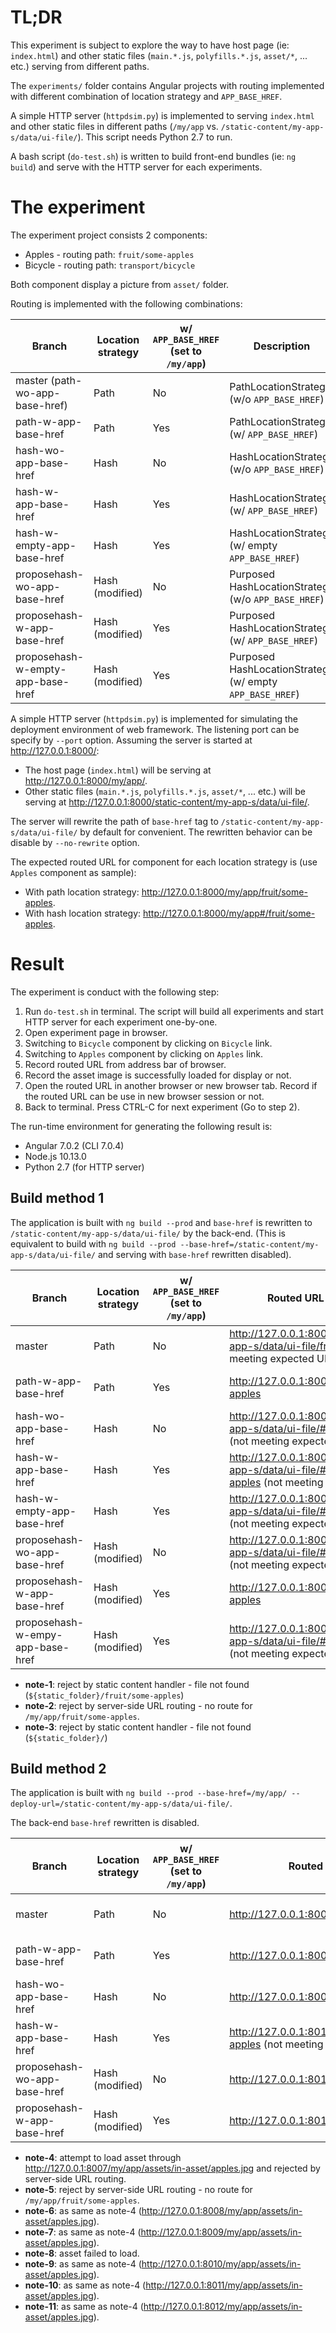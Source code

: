 # TL;DR

This experiment is subject to explore the way to have host page (ie: `index.html`) and other static files (`main.*.js`, `polyfills.*.js`, `asset/*`, ... etc.) serving from different paths.

The `experiments/` folder contains Angular projects with routing implemented with different combination of location strategy and `APP_BASE_HREF`.

A simple HTTP server (`httpdsim.py`) is implemented to serving `index.html` and other static files in different paths (`/my/app` vs. `/static-content/my-app-s/data/ui-file/`). This script needs Python 2.7 to run.

A bash script (`do-test.sh`) is written to build front-end bundles (ie: `ng build`) and serve with the HTTP server for each experiments.

# The experiment

The experiment project consists 2 components:

* Apples - routing path: `fruit/some-apples`
* Bicycle - routing path: `transport/bicycle`

Both component display a picture from `asset/` folder.

Routing is implemented with the following combinations:

| Branch                         | Location strategy  | w/ `APP_BASE_HREF` (set to `/my/app`)  | Description    |
|--------------------------------|--------------------|----------------------------------------|----------------|
| master (path-wo-app-base-href) | Path               | No     | PathLocationStrategy (w/o `APP_BASE_HREF`)  |
| path-w-app-base-href           | Path               | Yes    | PathLocationStrategy (w/ `APP_BASE_HREF`)   |
| hash-wo-app-base-href          | Hash               | No     | HashLocationStrategy (w/o `APP_BASE_HREF`)  |
| hash-w-app-base-href           | Hash               | Yes    | HashLocationStrategy (w/ `APP_BASE_HREF`)   |
| hash-w-empty-app-base-href     | Hash               | Yes    | HashLocationStrategy (w/ empty `APP_BASE_HREF`)  |
| proposehash-wo-app-base-href   | Hash (modified)    | No     | Purposed HashLocationStrategy (w/o `APP_BASE_HREF`)  |
| proposehash-w-app-base-href    | Hash (modified)    | Yes    | Purposed HashLocationStrategy (w/ `APP_BASE_HREF`)   |
| proposehash-w-empty-app-base-href | Hash (modified) | Yes    | Purposed HashLocationStrategy (w/ empty `APP_BASE_HREF`) |

A simple HTTP server (`httpdsim.py`) is implemented for simulating the deployment environment of web framework. The listening port can be specify by `--port` option. Assuming the server is started at http://127.0.0.1:8000/:

* The host page (`index.html`) will be serving at http://127.0.0.1:8000/my/app/.
* Other static files (`main.*.js`, `polyfills.*.js`, `asset/*`, ... etc.) will be serving at http://127.0.0.1:8000/static-content/my-app-s/data/ui-file/.

The server will rewrite the path of `base-href` tag to `/static-content/my-app-s/data/ui-file/` by default for convenient. The rewritten behavior can be disable by `--no-rewrite` option.

The expected routed URL for component for each location strategy is (use `Apples` component as sample):

* With path location strategy: http://127.0.0.1:8000/my/app/fruit/some-apples.
* With hash location strategy: http://127.0.0.1:8000/my/app#/fruit/some-apples.

# Result

The experiment is conduct with the following step:

1. Run `do-test.sh` in terminal. The script will build all experiments and start HTTP server for each experiment one-by-one.
2. Open experiment page in browser.
3. Switching to `Bicycle` component by clicking on `Bicycle` link.
4. Switching to `Apples` component by clicking on `Apples` link.
5. Record routed URL from address bar of browser.
6. Record the asset image is successfully loaded for display or not.
7. Open the routed URL in another browser or new browser tab. Record if the routed URL can be use in new browser session or not.
8. Back to terminal. Press CTRL-C for next experiment (Go to step 2).

The run-time environment for generating the following result is:

* Angular 7.0.2 (CLI 7.0.4)
* Node.js 10.13.0
* Python 2.7 (for HTTP server)

## Build method 1

The application is built with `ng build --prod` and `base-href` is rewritten to `/static-content/my-app-s/data/ui-file/` by the back-end. (This is equivalent to build with `ng build --prod --base-href=/static-content/my-app-s/data/ui-file/` and serving with `base-href` rewritten disabled).

| Branch                         | Location strategy  | w/ `APP_BASE_HREF` (set to `/my/app`)  | Routed URL for component   | Asset loaded ? | Revisit through Routed URL    |
|--------------------------------|--------------------|----------------------------------------|----------------------------|----------------|--------------------------------|
| master                         | Path               | No     | http://127.0.0.1:8001/static-content/my-app-s/data/ui-file/fruit/some-apples (not meeting expected URL) | Success | Failed (note-1) |
| path-w-app-base-href           | Path               | Yes    | http://127.0.0.1:8002/my/app/fruit/some-apples | Success | Failed (note-2) |
| hash-wo-app-base-href          | Hash               | No     | http://127.0.0.1:8003/static-content/my-app-s/data/ui-file/#/fruit/some-apples (not meeting expected URL) | Success | Failed (note-3) |
| hash-w-app-base-href           | Hash               | Yes    | http://127.0.0.1:8004/static-content/my-app-s/data/ui-file/#/my/app/fruit/some-apples (not meeting expected URL) | Success | Failed (note-3) |
| hash-w-empty-app-base-href     | Hash               | Yes    | http://127.0.0.1:8000/static-content/my-app-s/data/ui-file/#/fruit/some-apples (not meeting expected URL) | Success | Failed (note-3) |
| proposehash-wo-app-base-href   | Hash (modified)    | No     | http://127.0.0.1:8005/static-content/my-app-s/data/ui-file/#/fruit/some-apples (not meeting expected URL) | Success | Failed (note-3) |
| proposehash-w-app-base-href    | Hash (modified)    | Yes    | http://127.0.0.1:8000/my/app#/fruit/some-apples | Success | Success |
| proposehash-w-empy-app-base-href | Hash (modified)  | Yes    | http://127.0.0.1:8000/static-content/my-app-s/data/ui-file/#/fruit/some-apples (not meeting expected URL) | Success | Failed (note-3) |

* **note-1**: reject by static content handler - file not found (`${static_folder}/fruit/some-apples`)
* **note-2**: reject by server-side URL routing - no route for `/my/app/fruit/some-apples`.
* **note-3**: reject by static content handler - file not found (`${static_folder}/`)

## Build method 2

The application is built with `ng build --prod --base-href=/my/app/ --deploy-url=/static-content/my-app-s/data/ui-file/`.

The back-end `base-href` rewritten is disabled.

| Branch                         | Location strategy  | w/ `APP_BASE_HREF` (set to `/my/app`)  | Routed URL for component   | Asset loaded ? | Revisit through Routed URL    |
|--------------------------------|--------------------|----------------------------------------|----------------------------|----------------|--------------------------------|
| master                         | Path               | No     | http://127.0.0.1:8007/my/app/fruit/some-apples | Failed (note-4) | Failed (note-5) |
| path-w-app-base-href           | Path               | Yes    | http://127.0.0.1:8008/my/app/fruit/some-apples | Failed (note-6) | Failed (note-5) |
| hash-wo-app-base-href          | Hash               | No     | http://127.0.0.1:8009/my/app/#/fruit/some-apples | Failed (note-7) | Success (note-8) |
| hash-w-app-base-href           | Hash               | Yes    | http://127.0.0.1:8010/my/app/#/my/app/fruit/some-apples (not meeting expected URL) | Failed (note-9) | Success (note-8) |
| proposehash-wo-app-base-href   | Hash (modified)    | No     | http://127.0.0.1:8011/my/app/#/fruit/some-apples | Failed (note-10) | Success (note-8) |
| proposehash-w-app-base-href    | Hash (modified)    | Yes    | http://127.0.0.1:8012/my/app#/fruit/some-apples | Failed (note-11) | Success (note-8) |

* **note-4**: attempt to load asset through http://127.0.0.1:8007/my/app/assets/in-asset/apples.jpg and rejected by server-side URL routing.
* **note-5**: reject by server-side URL routing - no route for `/my/app/fruit/some-apples`.
* **note-6**: as same as note-4 (http://127.0.0.1:8008/my/app/assets/in-asset/apples.jpg).
* **note-7**: as same as note-4 (http://127.0.0.1:8009/my/app/assets/in-asset/apples.jpg).
* **note-8**: asset failed to load.
* **note-9**: as same as note-4 (http://127.0.0.1:8010/my/app/assets/in-asset/apples.jpg).
* **note-10**: as same as note-4 (http://127.0.0.1:8011/my/app/assets/in-asset/apples.jpg).
* **note-11**: as same as note-4 (http://127.0.0.1:8012/my/app/assets/in-asset/apples.jpg).
